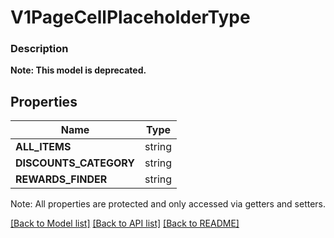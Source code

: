 # V1PageCellPlaceholderType

### Description


**Note: This model is deprecated.**

## Properties
Name | Type
------------ | -------------
**ALL_ITEMS** | string
**DISCOUNTS_CATEGORY** | string
**REWARDS_FINDER** | string

Note: All properties are protected and only accessed via getters and setters.

[[Back to Model list]](../../README.md#documentation-for-models) [[Back to API list]](../../README.md#documentation-for-api-endpoints) [[Back to README]](../../README.md)

